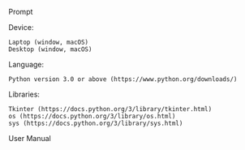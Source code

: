 Prompt


Device:

    Laptop (window, macOS)
    Desktop (window, macOS)

Language:

    Python version 3.0 or above (https://www.python.org/downloads/)

Libraries:

    Tkinter (https://docs.python.org/3/library/tkinter.html)
    os (https://docs.python.org/3/library/os.html)
    sys (https://docs.python.org/3/library/sys.html)

User Manual


